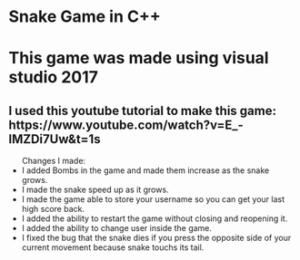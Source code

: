 # Snake Game in C++
<h1>This game was made using visual studio 2017</h1>
<h2>I used this youtube tutorial to make this game: https://www.youtube.com/watch?v=E_-lMZDi7Uw&t=1s</h2>
<ul>Changes I made:
  <li>I added Bombs in the game and made them increase as the snake grows.</li>
  <li>I made the snake speed up as it grows.</li>
  <li>I made the game able to store your username so you can get your last high score back.</li>
  <li>I added the ability to restart the game without closing and reopening it.</li>
  <li>I added the ability to change user inside the game.</li>
  <li>I fixed the bug that the snake dies if you press the opposite side of your current movement because snake touchs its tail.</li>
  </ul>
  
